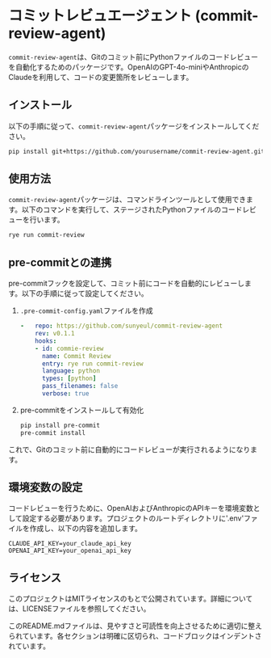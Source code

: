 # コミットレビュエージェント (commit-review-agent)

`commit-review-agent`は、Gitのコミット前にPythonファイルのコードレビューを自動化するためのパッケージです。OpenAIのGPT-4o-miniやAnthropicのClaudeを利用して、コードの変更箇所をレビューします。

## インストール

以下の手順に従って、`commit-review-agent`パッケージをインストールしてください。

```bash
pip install git+https://github.com/yourusername/commit-review-agent.git
```

## 使用方法

`commit-review-agent`パッケージは、コマンドラインツールとして使用できます。以下のコマンドを実行して、ステージされたPythonファイルのコードレビューを行います。

```bash
rye run commit-review
```

## pre-commitとの連携

pre-commitフックを設定して、コミット前にコードを自動的にレビューします。以下の手順に従って設定してください。

1. `.pre-commit-config.yaml`ファイルを作成

    ```yaml
	-   repo: https://github.com/sunyeul/commit-review-agent
	    rev: v0.1.1
	    hooks:
	    - id: commie-review
	      name: Commit Review
	      entry: rye run commit-review
	      language: python
	      types: [python]
	      pass_filenames: false
	      verbose: true
    ```

2. pre-commitをインストールして有効化

    ```bash
    pip install pre-commit
    pre-commit install
    ```

これで、Gitのコミット前に自動的にコードレビューが実行されるようになります。

## 環境変数の設定

コードレビューを行うために、OpenAIおよびAnthropicのAPIキーを環境変数として設定する必要があります。プロジェクトのルートディレクトリに'.env'ファイルを作成し、以下の内容を追加します。

```env
CLAUDE_API_KEY=your_claude_api_key
OPENAI_API_KEY=your_openai_api_key
```

## ライセンス

このプロジェクトはMITライセンスのもとで公開されています。詳細については、LICENSEファイルを参照してください。

このREADME.mdファイルは、見やすさと可読性を向上させるために適切に整えられています。各セクションは明確に区切られ、コードブロックはインデントされています。

